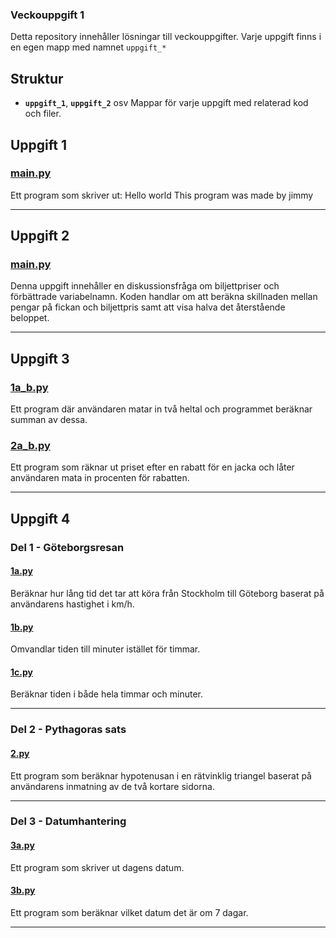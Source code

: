 ### Veckouppgift 1

Detta repository innehåller lösningar till veckouppgifter. Varje uppgift finns i en egen mapp med namnet `uppgift_*`

## Struktur
- **`uppgift_1`**, **`uppgift_2`** osv
Mappar för varje uppgift med relaterad kod och filer.

## Uppgift 1
### [main.py](uppgift_1/main.py)
Ett program som skriver ut: 
Hello world 
This program was made by jimmy


---

## Uppgift 2
### [main.py](uppgift_2/main.py)
Denna uppgift innehåller en diskussionsfråga om biljettpriser och förbättrade variabelnamn. Koden handlar om att beräkna skillnaden mellan pengar på fickan och biljettpris samt att visa halva det återstående beloppet.

---

## Uppgift 3
### [1a_b.py](uppgift_3/1a_b.py)
Ett program där användaren matar in två heltal och programmet beräknar summan av dessa.
### [2a_b.py](uppgift_3/2a_b.py)
Ett program som räknar ut priset efter en rabatt för en jacka och låter användaren mata in procenten för rabatten.

---

## Uppgift 4

### Del 1 - Göteborgsresan
#### [1a.py](uppgift_4(1)/1a.py)
Beräknar hur lång tid det tar att köra från Stockholm till Göteborg baserat på användarens hastighet i km/h.

#### [1b.py](uppgift_4(1)/1b.py)
Omvandlar tiden till minuter istället för timmar.

#### [1c.py](uppgift_4(1)/1c.py)
Beräknar tiden i både hela timmar och minuter.

---

### Del 2 - Pythagoras sats
#### [2.py](uppgift_4(2-3)/2.py)
Ett program som beräknar hypotenusan i en rätvinklig triangel baserat på användarens inmatning av de två kortare sidorna.

---

### Del 3 - Datumhantering
#### [3a.py](uppgift_4(2-3)/3a.py)
Ett program som skriver ut dagens datum.

#### [3b.py](uppgift_4(2-3)/3b.py)
Ett program som beräknar vilket datum det är om 7 dagar.

---